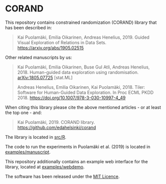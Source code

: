 # CORAND

This repository contains constrained randomization (CORAND) library that has been described in:

> Kai Puolamäki, Emilia Oikarinen, Andreas Henelius, 2019. Guided Visual Exploration of Relations in Data Sets. <https://arxiv.org/abs/1905.02515>

Other related manuscripts by us:

> Kai Puolamäki, Emilia Oikarinen, Buse Gul Atli, Andreas Henelius, 2018. Human-guided data exploration using randomisation.
> [arXiv:1805.07725](https://arxiv.org/abs/1805.07725) [stat.ML]
>
> Andreas Henelius, Emilia Oikarinen, Kai Puolamäki, 2018. Tiler: Software for Human-Guided Data Exploration.
> In Proc ECML PKDD 2018. <https://doi.org/10.1007/978-3-030-10997-4_49>

When citing this library please cite the above mentioned articles - or at least the top one - and:

> Kai Puolamäki, 2019. CORAND library. <https://github.com/edahelsinki/corand>

The library is located in [src/R](https://github.com/edahelsinki/corand/tree/master/src/R). 

The code to run the experiments in Puolamäki et al. (2019) is located in [examples/manuscript](https://github.com/edahelsinki/corand/tree/master/examples/manuscript).

This repository additionally contains an example web interface for the library, located at [examples/webdemo](https://github.com/edahelsinki/corand/tree/master/examples/webdemo).

The software has been released under the [MIT Licence](https://github.com/edahelsinki/corand/blob/master/LICENSE).
